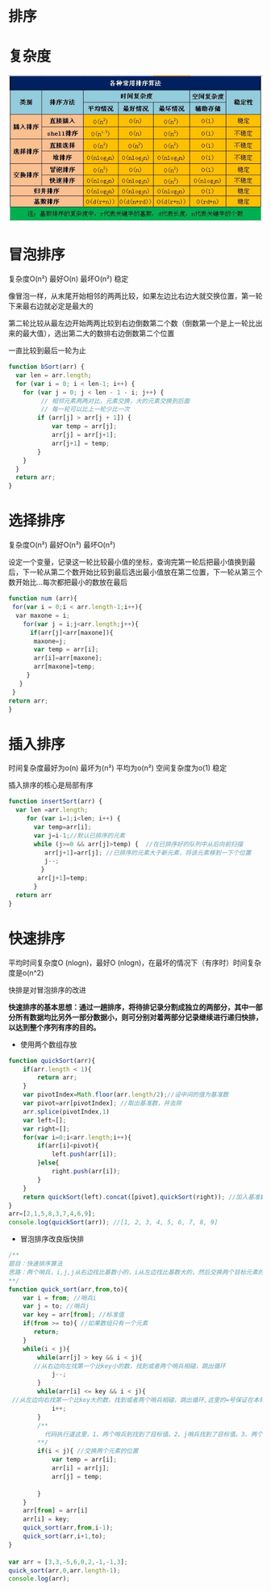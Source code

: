 # 排序

#  复杂度

![排序](./assets/排序.jpg)





# 冒泡排序

复杂度O(n²)     最好O(n)   最坏O(n²)   稳定

像冒泡一样，从末尾开始相邻的两两比较，如果左边比右边大就交换位置，第一轮下来最右边就必定是最大的

第二轮比较从最左边开始两两比较到右边倒数第二个数（倒数第一个是上一轮比出来的最大值），选出第二大的数排右边倒数第二个位置

一直比较到最后一轮为止

```javascript
function bSort(arr) {
  var len = arr.length;
  for (var i = 0; i < len-1; i++) {
    for (var j = 0; j < len - 1 - i; j++) {
         // 相邻元素两两对比，元素交换，大的元素交换到后面
         // 每一轮可以比上一轮少比一次 
        if (arr[j] > arr[j + 1]) {
            var temp = arr[j];
            arr[j] = arr[j+1];
            arr[j+1] = temp;
        }
    }
  }
  return arr;
}
```



# 选择排序

复杂度O(n²)    最好O(n²)  最坏O(n²) 

设定一个变量，记录这一轮比较最小值的坐标，查询完第一轮后把最小值换到最后，下一轮从第二个数开始比较到最后选出最小值放在第二位置，下一轮从第三个数开始比...每次都把最小的数放在最后

```javascript
function num (arr){
 for(var i = 0;i < arr.length-1;i++){
  var maxone = i;
    for(var j = i;j<arr.length;j++){
      if(arr[j]<arr[maxone]){
       maxone=j;
       var temp = arr[i];
       arr[i]=arr[maxone];
       arr[maxone]=temp;
     }
   }
 }
return arr;
}

```





# 插入排序

时间复杂度最好为o(n) 最坏为(n²) 平均为o(n²)   空间复杂度为o(1)   稳定

插入排序的核心是局部有序

```javascript
function insertSort(arr) {
  var len =arr.length;
     for (var i=1;i<len; i++) {
       var temp=arr[i];
       var j=i-1;//默认已排序的元素
       while (j>=0 && arr[j]>temp) {  //在已排序好的队列中从后向前扫描
          arr[j+1]=arr[j]; //已排序的元素大于新元素，将该元素移到一下个位置
          j--;
         }
        arr[j+1]=temp;
       }
  return arr
}
```







# 快速排序

平均时间复杂度O (nlogn)，最好O (nlogn)，在最坏的情况下（有序时）时间复杂度是o(n^2)

快排是对冒泡排序的改进

**快速排序的基本思想：通过一趟排序，将待排记录分割成独立的两部分，其中一部分所有数据均比另外一部分数据小，则可分别对着两部分记录继续进行递归快排，以达到整个序列有序的目的。**

- 使用两个数组存放

```js
function quickSort(arr){
    if(arr.length < 1){
        return arr;
    }
    var pivotIndex=Math.floor(arr.length/2);//设中间的值为基准数
    var pivot=arr[pivotIndex]; //取出基准数，并去除
    arr.splice(pivotIndex,1)
    var left=[]; 
    var right=[];
    for(var i=0;i<arr.length;i++){
        if(arr[i]<pivot){
            left.push(arr[i]);
        }else{
            right.push(arr[i]);
        }
    }
    return quickSort(left).concat([pivot],quickSort(right)); //加入基准数，左右数组
}
arr=[2,1,5,8,3,7,4,6,9];
console.log(quickSort(arr)); //[1, 2, 3, 4, 5, 6, 7, 8, 9]
```



- 冒泡排序改良版快排

```javascript
/**
题目：快速排序算法
思路：两个哨兵，i,j,j从右边找比基数小的，i从左边找比基数大的，然后交换两个目标元素的位置，直到i=j,然后交换i和基数的位置，递归处理。
**/
function quick_sort(arr,from,to){
	var i = from; //哨兵i
	var j = to; //哨兵j
	var key = arr[from]; //标准值
	if(from >= to){ //如果数组只有一个元素
	   return;
	}
	while(i < j){
		while(arr[j] > key && i < j){ 
       //从右边向左找第一个比key小的数，找到或者两个哨兵相碰，跳出循环
			j--;
		}
		while(arr[i] <= key && i < j){ 
 //从左边向右找第一个比key大的数，找到或者两个哨兵相碰，跳出循环,这里的=号保证在本轮循环结束前，key的位置不变，否则的话跳出循环，交换i和from的位置的时候，from位置的上元素有可能不是key
			i++;
		}
		/**
		  代码执行道这里，1、两个哨兵到找到了目标值。2、j哨兵找到了目标值。3、两个哨兵都没找到(key是当前数组最小值)
		**/
		if(i < j){ //交换两个元素的位置
			var temp = arr[i];
			arr[i] = arr[j];
			arr[j] = temp;

		}
	}
	arr[from] = arr[i]
	arr[i] = key;
    quick_sort(arr,from,i-1);
	quick_sort(arr,i+1,to);
}

var arr = [3,3,-5,6,0,2,-1,-1,3];
quick_sort(arr,0,arr.length-1);
console.log(arr);
```

